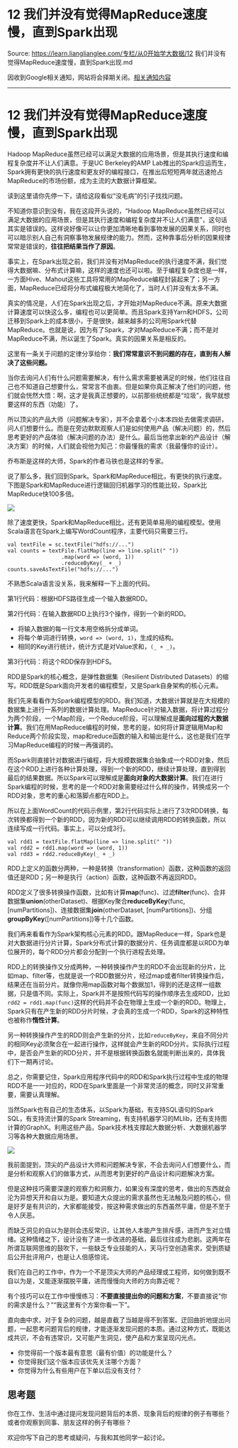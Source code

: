 # 12 我们并没有觉得MapReduce速度慢，直到Spark出现 

Source: https://learn.lianglianglee.com/专栏/从0开始学大数据/12 我们并没有觉得MapReduce速度慢，直到Spark出现.md

因收到Google相关通知，网站将会择期关闭。[相关通知内容](https://lumendatabase.org/notices/44265620)

---

# 12 我们并没有觉得MapReduce速度慢，直到Spark出现

Hadoop MapReduce虽然已经可以满足大数据的应用场景，但是其执行速度和编程复杂度并不让人们满意。于是UC Berkeley的AMP Lab推出的Spark应运而生，Spark拥有更快的执行速度和更友好的编程接口，在推出后短短两年就迅速抢占MapReduce的市场份额，成为主流的大数据计算框架。

读到这里请你先停一下，请给这段看似“没毛病”的引子找找问题。

不知道你意识到没有，我在这段开头说的，“Hadoop MapReduce虽然已经可以满足大数据的应用场景，但是其执行速度和编程复杂度并不让人们满意”，这句话其实是错误的。这样说好像可以让你更加清晰地看到事物发展的因果关系，同时也可以暗示别人自己有洞察事物发展规律的能力。然而，这种靠事后分析的因果规律常常是错误的，**往往把结果当作了原因**。

事实上，在Spark出现之前，我们并没有对MapReduce的执行速度不满，我们觉得大数据嘛、分布式计算嘛，这样的速度也还可以啦。至于编程复杂度也是一样，一方面Hive、Mahout这些工具将常用的MapReduce编程封装起来了；另一方面，MapReduce已经将分布式编程极大地简化了，当时人们并没有太多不满。

真实的情况是，人们在Spark出现之后，才开始对MapReduce不满。原来大数据计算速度可以快这么多，编程也可以更简单。而且Spark支持Yarn和HDFS，公司迁移到Spark上的成本很小，于是很快，越来越多的公司用Spark代替MapReduce。也就是说，因为有了Spark，才对MapReduce不满；而不是对MapReduce不满，所以诞生了Spark。真实的因果关系是相反的。

这里有一条关于问题的定律分享给你：**我们常常意识不到问题的存在，直到有人解决了这些问题。**

当你去询问人们有什么问题需要解决，有什么需求需要被满足的时候，他们往往自己也不知道自己想要什么，常常言不由衷。但是如果你真正解决了他们的问题，他们就会恍然大悟：啊，这才是我真正想要的，以前那些统统都是“垃圾”，我早就想要这样的东西（功能）了。

所以顶尖的产品大师（问题解决专家），并不会拿着个小本本四处去做需求调研，问人们想要什么。而是在旁边默默观察人们是如何使用产品（解决问题）的，然后思考更好的产品体验（解决问题的办法）是什么。最后当他拿出新的产品设计（解决方案）的时候，人们就会视他为知己：你最懂我的需求（我最懂你的设计）。

乔布斯是这样的大师，Spark的作者马铁也是这样的专家。

说了那么多，我们回到Spark。Spark和MapReduce相比，有更快的执行速度。下图是Spark和MapReduce进行逻辑回归机器学习的性能比较，Spark比MapReduce快100多倍。

![](assets/4e206ed6028a43ecb657aa2921a25b48.jpg)

除了速度更快，Spark和MapReduce相比，还有更简单易用的编程模型。使用Scala语言在Spark上编写WordCount程序，主要代码只需要三行。

```
val textFile = sc.textFile("hdfs://...")
val counts = textFile.flatMap(line => line.split(" "))
                 .map(word => (word, 1))
                 .reduceByKey(_ + _)
counts.saveAsTextFile("hdfs://...")

```

不熟悉Scala语言没关系，我来解释一下上面的代码。

第1行代码：根据HDFS路径生成一个输入数据RDD。

第2行代码：在输入数据RDD上执行3个操作，得到一个新的RDD。

* 将输入数据的每一行文本用空格拆分成单词。
* 将每个单词进行转换，`word => (word, 1)`，生成的结构。
* 相同的Key进行统计，统计方式是对Value求和，`(_ + _)`。

第3行代码：将这个RDD保存到HDFS。

RDD是Spark的核心概念，是弹性数据集（Resilient Distributed Datasets）的缩写。RDD既是Spark面向开发者的编程模型，又是Spark自身架构的核心元素。

我们先来看看作为Spark编程模型的RDD。我们知道，大数据计算就是在大规模的数据集上进行一系列的数据计算处理。MapReduce针对输入数据，将计算过程分为两个阶段，一个Map阶段，一个Reduce阶段，可以理解成是**面向过程的大数据计算**。我们在用MapReduce编程的时候，思考的是，如何将计算逻辑用Map和Reduce两个阶段实现，map和reduce函数的输入和输出是什么，这也是我们在学习MapReduce编程的时候一再强调的。

而Spark则直接针对数据进行编程，将大规模数据集合抽象成一个RDD对象，然后在这个RDD上进行各种计算处理，得到一个新的RDD，继续计算处理，直到得到最后的结果数据。所以Spark可以理解成是**面向对象的大数据计算**。我们在进行Spark编程的时候，思考的是一个RDD对象需要经过什么样的操作，转换成另一个RDD对象，思考的重心和落脚点都在RDD上。

所以在上面WordCount的代码示例里，第2行代码实际上进行了3次RDD转换，每次转换都得到一个新的RDD，因为新的RDD可以继续调用RDD的转换函数，所以连续写成一行代码。事实上，可以分成3行。

```
val rdd1 = textFile.flatMap(line => line.split(" "))
val rdd2 = rdd1.map(word => (word, 1))
val rdd3 = rdd2.reduceByKey(_ + _)

```

RDD上定义的函数分两种，一种是转换（transformation）函数，这种函数的返回值还是RDD；另一种是执行（action）函数，这种函数不再返回RDD。

RDD定义了很多转换操作函数，比如有计算**map**(func)、过滤**filter**(func)、合并数据集**union**(otherDataset)、根据Key聚合**reduceByKey**(func, [numPartitions])、连接数据集**join**(otherDataset, [numPartitions])、分组**groupByKey**([numPartitions])等十几个函数。

我们再来看看作为Spark架构核心元素的RDD。跟MapReduce一样，Spark也是对大数据进行分片计算，Spark分布式计算的数据分片、任务调度都是以RDD为单位展开的，每个RDD分片都会分配到一个执行进程去处理。

RDD上的转换操作又分成两种，一种转换操作产生的RDD不会出现新的分片，比如map、filter等，也就是说一个RDD数据分片，经过map或者filter转换操作后，结果还在当前分片。就像你用map函数对每个数据加1，得到的还是这样一组数据，只是值不同。实际上，Spark并不是按照代码写的操作顺序去生成RDD，比如`rdd2 = rdd1.map(func)`这样的代码并不会在物理上生成一个新的RDD。物理上，Spark只有在产生新的RDD分片时候，才会真的生成一个RDD，Spark的这种特性也被称作**惰性计算**。

另一种转换操作产生的RDD则会产生新的分片，比如`reduceByKey`，来自不同分片的相同Key必须聚合在一起进行操作，这样就会产生新的RDD分片。实际执行过程中，是否会产生新的RDD分片，并不是根据转换函数名就能判断出来的，具体我们下一期再讨论。

总之，你需要记住，Spark应用程序代码中的RDD和Spark执行过程中生成的物理RDD不是一一对应的，RDD在Spark里面是一个非常灵活的概念，同时又非常重要，需要认真理解。

当然Spark也有自己的生态体系，以Spark为基础，有支持SQL语句的Spark SQL，有支持流计算的Spark Streaming，有支持机器学习的MLlib，还有支持图计算的GraphX。利用这些产品，Spark技术栈支撑起大数据分析、大数据机器学习等各种大数据应用场景。

![](assets/0baf576051f24069a41bbc14748b7554.jpg)

我前面提到，顶尖的产品设计大师和问题解决专家，不会去询问人们想要什么，而是分析和观察人们的做事方式，从而思考到更好的产品设计和问题解决方案。

但是这种技巧需要深邃的观察力和洞察力，如果没有深度的思考，做出的东西就会沦为异想天开和自以为是。要知道大众提出的需求虽然也无法触及问题的核心，但是好歹是有共识的，大家都能接受，按这种需求做出的东西虽然平庸，但是不至于令人厌恶。

而缺乏洞见的自以为是则会违反常识，让其他人本能产生排斥感，进而产生对立情绪。这种情绪之下，设计没有了进一步改进的基础，最后往往成为悲剧。这两年在所谓互联网思维的鼓吹下，一些缺乏专业技能的人，天马行空创造需求，受到质疑后公开批评用户，也是让人倍感惊诧。

我们在自己的工作中，作为一个不是顶尖大师的产品经理或工程师，如何做到既不自以为是，又能逐渐摆脱平庸，进而慢慢向大师的方向靠近呢？

有个技巧可以在工作中慢慢练习：**不要直接提出你的问题和方案**，不要直接说“你的需求是什么？”“我这里有个方案你看一下”。

直向曲中求，对于复杂的问题，越是直截了当越是得不到答案。迂回曲折地提出问题，一起思考问题背后的规律，才能逐渐发现问题的本质。通过这种方式，既能达成共识，不会有违常识，又可能产生洞见，使产品和方案呈现闪光点。

* 你觉得前一个版本最有意思（最有价值）的功能是什么？
* 你觉得我们这个版本应该优先关注哪个方面？
* 你觉得为什么有些用户在下单以后没有支付？

## 思考题

你在工作、生活中通过提问发现问题背后的本质、现象背后的规律的例子有哪些？或者你观察到同事、朋友这样的例子有哪些？

欢迎你写下自己的思考或疑问，与我和其他同学一起讨论。